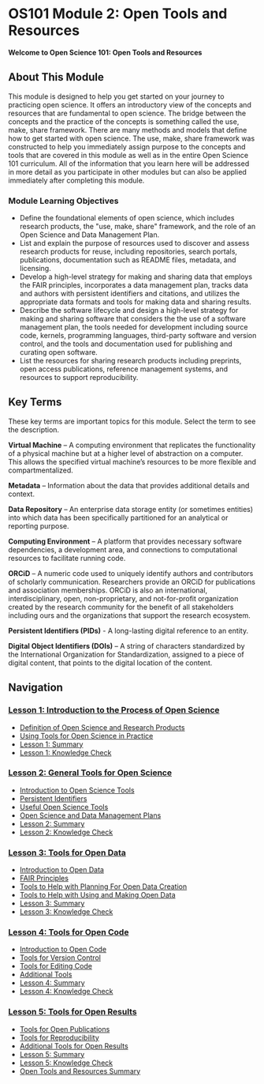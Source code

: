 # OS101 Module 2: Open Tools and Resources

**Welcome to Open Science 101: Open Tools and Resources**

## About This Module

This module is designed to help you get started on your journey to practicing open science. It offers an introductory view of the concepts and resources that are fundamental to open science. The bridge between the concepts and the practice of the concepts is something called the use, make, share framework. There are many methods and models that define how to get started with open science. The use, make, share framework was constructed to help you immediately assign purpose to the concepts and tools that are covered in this module as well as in the entire Open Science 101 curriculum. All of the information that you learn here will be addressed in more detail as you participate in other modules but can also be applied immediately after completing this module.

### Module Learning Objectives

- Define the foundational elements of open science, which includes research products, the "use, make, share" framework, and the role of an Open Science and Data Management Plan.
- List and explain the purpose of resources used to discover and assess research products for reuse, including repositories, search portals, publications, documentation such as README files, metadata, and licensing.
- Develop a high-level strategy for making and sharing data that employs the FAIR principles, incorporates a data management plan, tracks data and authors with persistent identifiers and citations, and utilizes the appropriate data formats and tools for making data and sharing results.
- Describe the software lifecycle and design a high-level strategy for making and sharing software that considers the the use of a software management plan, the tools needed for development including source code, kernels, programming languages, third-party software and version control, and the tools and documentation used for publishing and curating open software.
- List the resources for sharing research products including preprints, open access publications, reference management systems, and resources to support reproducibility.

## Key Terms

These key terms are important topics for this module. Select the term to see the description.

**Virtual Machine** – A computing environment that replicates the functionality of a physical machine but at a higher level of abstraction on a computer. This allows the specified virtual machine’s resources to be more flexible and compartmentalized.

**Metadata** – Information about the data that provides additional details and context.

**Data Repository** – An enterprise data storage entity (or sometimes entities) into which data has been specifically partitioned for an analytical or reporting purpose.

**Computing Environment** – A platform that provides necessary software dependencies, a development area, and connections to computational resources to facilitate running code.

**ORCiD** – A numeric code used to uniquely identify authors and contributors of scholarly communication. Researchers provide an ORCiD for publications and association memberships. ORCiD is also an international, interdisciplinary, open, non-proprietary, and not-for-profit organization created by the research community for the benefit of all stakeholders including ours and the organizations that support the research ecosystem.

**Persistent Identifiers (PIDs)** - A long-lasting digital reference to an entity.

**Digital Object Identifiers (DOIs)** – A string of characters standardized by the International Organization for Standardization, assigned to a piece of digital content, that points to the digital location of the content.

## Navigation

### [Lesson 1: Introduction to the Process of Open Science](./Lesson_1)

* [Definition of Open Science and Research Products](./Lesson_1#definition-of-open-science-and-research-products)
* [Using Tools for Open Science in Practice](./Lesson_1#using-tools-for-open-science-in-practice)
* [Lesson 1: Summary](./Lesson_1#lesson-1-summary)
* [Lesson 1: Knowledge Check](./Lesson_1#lesson-1-knowledge-check)

### [Lesson 2: General Tools for Open Science](./Lesson_2)

* [Introduction to Open Science Tools](./Lesson_2#introduction-to-open-science-tools)
* [Persistent Identifiers](./Lesson_2#persistent-identifiers)
* [Useful Open Science Tools](./Lesson_2#useful-open-science-tools)
* [Open Science and Data Management Plans](./Lesson_2#open-science-and-data-management-plans)
* [Lesson 2: Summary](./Lesson_2#lesson-2-summary)
* [Lesson 2: Knowledge Check](./Lesson_2#lesson-2-knowledge-check)

### [Lesson 3: Tools for Open Data](./Lesson_3)

* [Introduction to Open Data](./Lesson_3#introduction-to-open-data)
* [FAIR Principles](./Lesson_3#fair-principles)
* [Tools to Help with Planning For Open Data Creation](./Lesson_3#tools-to-help-with-planning-for-open-data-creation)
* [Tools to Help with Using and Making Open Data](./Lesson_3#tools-to-help-with-using-and-making-open-data)
* [Lesson 3: Summary](./Lesson_3#lesson-3-summary)
* [Lesson 3: Knowledge Check](./Lesson_3#lesson-3-knowledge-check)

### [Lesson 4: Tools for Open Code](./Lesson_4)

* [Introduction to Open Code](./Lesson_4#introduction-to-open-code)
* [Tools for Version Control](./Lesson_4#tools-for-version-control)
* [Tools for Editing Code](./Lesson_4#tools-for-editing-code)
* [Additional Tools](./Lesson_4#additional-tools)
* [Lesson 4: Summary](./Lesson_4#lesson-4-summary)
* [Lesson 4: Knowledge Check](./Lesson_4#lesson-4-knowledge-check)

### [Lesson 5: Tools for Open Results](./Lesson_5)

* [Tools for Open Publications](./Lesson_5#tools-for-open-publications)
* [Tools for Reproducibility](./Lesson_5#tools-for-reproducibility)
* [Additional Tools for Open Results](./Lesson_5#additional-tools-for-open-results)
* [Lesson 5: Summary](./Lesson_5#lesson-5-summary)
* [Lesson 5: Knowledge Check](./Lesson_5#lesson-5-knowledge-check)
* [Open Tools and Resources Summary](./Lesson_5#open-tools-and-resources-summary)